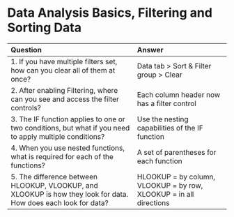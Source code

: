 # Data Analysis Basics, Filtering and Sorting Data

| Question | Answer |
| :--- | :--- |
| 1. If you have multiple filters set, how can you clear all of them at once? | Data tab > Sort & Filter group > Clear |
| 2. After enabling Filtering, where can you see and access the filter controls? | Each column header now has a filter control  |
| 3. The IF function applies to one or two conditions, but what if you need to apply multiple conditions? | Use the nesting capabilities of the IF function |
| 4. When you use nested functions, what is required for each of the functions? | A set of parentheses for each function |
| 5. The difference between HLOOKUP, VLOOKUP, and XLOOKUP is how they look for data. How does each look for data? | HLOOKUP = by column, VLOOKUP = by row, XLOOKUP = in all directions |
